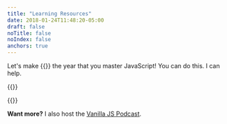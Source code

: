```yaml
---
title: "Learning Resources"
date: 2018-01-24T11:48:20-05:00
draft: false
noTitle: false
noIndex: false
anchors: true
---
```


Let's make {{<year>}} the year that you master&nbsp;JavaScript! You can do this. I can help.

{{<cta for="toolkit-learning">}}

{{<cta for="products">}}

**Want more?** I also host the [Vanilla JS Podcast](https://vanillajspodcast.com).